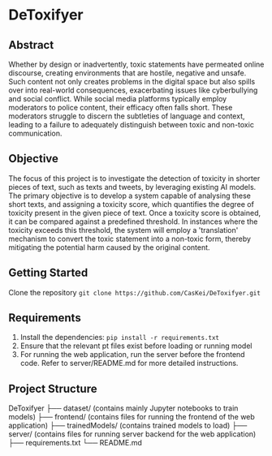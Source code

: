 # DeToxifyer

## Abstract
Whether by design or inadvertently, toxic statements have permeated online discourse, creating environments that are hostile, negative and unsafe. Such content not only creates problems in the digital space but also spills over into real-world consequences, exacerbating issues like cyberbullying and social conflict. While social media platforms typically employ moderators to police content, their efficacy often falls short. These moderators struggle to discern the subtleties of language and context, leading to a failure to adequately distinguish between toxic and non-toxic communication.

## Objective
The focus of this project is to investigate the detection of toxicity in shorter pieces of text, such as texts and tweets, by leveraging existing AI models. The primary objective is to develop a system capable of analysing these short texts, and assigning a toxicity score, which quantifies the degree of toxicity present in the given piece of text. Once a toxicity score is obtained, it can be compared against a predefined threshold. In instances where the toxicity exceeds this threshold, the system will employ a 'translation' mechanism to convert the toxic statement into a non-toxic form, thereby mitigating the potential harm caused by the original content.

## Getting Started
Clone the repository
```git clone https://github.com/CasKei/DeToxifyer.git```

## Requirements
1. Install the dependencies: `pip install -r requirements.txt`
2. Ensure that the relevant pt files exist before loading or running model
3. For running the web application, run the server before the frontend code. Refer to server/README.md for more detailed instructions.


## Project Structure
DeToxifyer
├── dataset/ (contains mainly Jupyter notebooks to train models)
├── frontend/ (contains files for running the frontend of the web application)
├── trainedModels/ (contains trained models to load)
├── server/ (contains files for running server backend for the web application)
├── requirements.txt
└── README.md